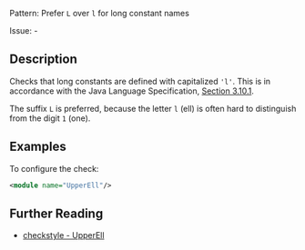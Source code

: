 Pattern: Prefer `L` over `l` for long constant names

Issue: -

## Description

Checks that long constants are defined with capitalized `'l'`. This is in accordance with the Java Language Specification, [Section 3.10.1](http://docs.oracle.com/javase/specs/jls/se8/html/jls-3.html#jls-3.10.1). 

The suffix `L` is preferred, because the letter `l` (ell) is often hard to distinguish from the digit `1` (one).

## Examples

To configure the check: 


```xml
<module name="UpperEll"/>
```

## Further Reading

* [checkstyle - UpperEll](http://checkstyle.sourceforge.net/config_misc.html#UpperEll)
